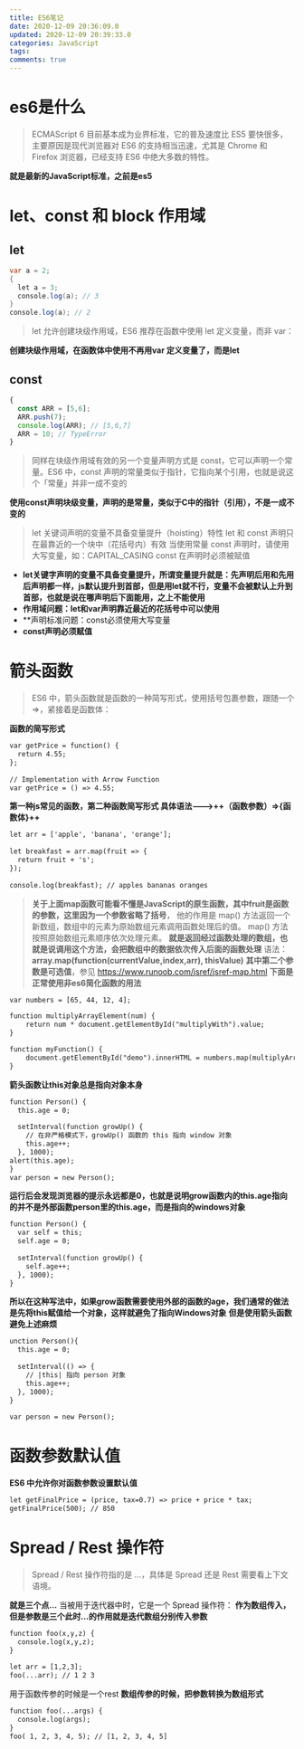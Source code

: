 ```yaml
---
title: ES6笔记
date: 2020-12-09 20:36:09.0
updated: 2020-12-09 20:39:33.0
categories: JavaScript
tags: 
comments: true 
---
```


# es6是什么
> ECMAScript 6 目前基本成为业界标准，它的普及速度比 ES5 要快很多，主要原因是现代浏览器对 ES6 的支持相当迅速，尤其是 Chrome 和 Firefox 浏览器，已经支持 ES6 中绝大多数的特性。

**就是最新的JavaScript标准，之前是es5**
# let、const 和 block 作用域
## let
```java
var a = 2;
{
  let a = 3;
  console.log(a); // 3
}
console.log(a); // 2

```
> let 允许创建块级作用域，ES6 推荐在函数中使用 let 定义变量，而非 var：

**创建块级作用域，在函数体中使用不再用var 定义变量了，而是let**
## const
```JavaScript
{
  const ARR = [5,6];
  ARR.push(7);
  console.log(ARR); // [5,6,7]
  ARR = 10; // TypeError
}

```
> 同样在块级作用域有效的另一个变量声明方式是 const，它可以声明一个常量。ES6 中，const 声明的常量类似于指针，它指向某个引用，也就是说这个「常量」并非一成不变的

**使用const声明块级变量，声明的是常量，类似于C中的指针（引用），不是一成不变的**
> let 关键词声明的变量不具备变量提升（hoisting）特性
let 和 const 声明只在最靠近的一个块中（花括号内）有效
当使用常量 const 声明时，请使用大写变量，如：CAPITAL_CASING
const 在声明时必须被赋值
- **let关键字声明的变量不具备变量提升，所谓变量提升就是：先声明后用和先用后声明都一样，js默认提升到首部，但是用let就不行，变量不会被默认上升到首部，也就是说在哪声明后下面能用，之上不能使用**
- **作用域问题：let和var声明靠近最近的花括号中可以使用**
- **声明标准问题：const必须使用大写变量
- **const声明必须赋值**
# 箭头函数
> ES6 中，箭头函数就是函数的一种简写形式，使用括号包裹参数，跟随一个 =>，紧接着是函数体：

**函数的简写形式**
```xml
var getPrice = function() {
  return 4.55;
};
 
// Implementation with Arrow Function
var getPrice = () => 4.55;

```
**第一种js常见的函数，第二种函数简写形式
具体语法--->++（函数参数）=>{函数体}++**
```xml
let arr = ['apple', 'banana', 'orange'];
 
let breakfast = arr.map(fruit => {
  return fruit + 's';
});
 
console.log(breakfast); // apples bananas oranges
```

>  **关于上面map函数可能看不懂是JavaScript的原生函数，其中fruit是函数的参数，这里因为一个参数省略了括号**，
他的作用是
map() 方法返回一个新数组，数组中的元素为原始数组元素调用函数处理后的值。
map() 方法按照原始数组元素顺序依次处理元素。
**就是返回经过函数处理的数组，也就是说调用这个方法，会把数组中的数据依次传入后面的函数处理**
语法：**array.map(function(currentValue,index,arr), thisValue)**
**其中第二个参数是可选值**，参见 https://www.runoob.com/jsref/jsref-map.html
**下面是正常使用非es6简化函数的用法**
```xml
var numbers = [65, 44, 12, 4];

function multiplyArrayElement(num) {
    return num * document.getElementById("multiplyWith").value;
}

function myFunction() {
    document.getElementById("demo").innerHTML = numbers.map(multiplyArrayElement);
}
```
**箭头函数让this对象总是指向对象本身**
```xml
function Person() {
  this.age = 0;
 
  setInterval(function growUp() {
    // 在非严格模式下，growUp() 函数的 this 指向 window 对象
    this.age++;
  }, 1000);
alert(this.age);
}
var person = new Person();
```
**运行后会发现浏览器的提示永远都是0，也就是说明grow函数内的this.age指向的并不是外部函数person里的this.age，而是指向的windows对象**
```xml
function Person() {
  var self = this;
  self.age = 0;
 
  setInterval(function growUp() {
    self.age++;
  }, 1000);
}

```
**所以在这种写法中，如果grow函数需要使用外部的函数的age，我们通常的做法是先将this赋值给一个对象，这样就避免了指向Windows对象**
**但是使用箭头函数避免上述麻烦**
```xml
unction Person(){
  this.age = 0;
 
  setInterval(() => {
    // |this| 指向 person 对象
    this.age++;
  }, 1000);
}
 
var person = new Person();

```
# 函数参数默认值
**ES6 中允许你对函数参数设置默认值**
```xml
let getFinalPrice = (price, tax=0.7) => price + price * tax;
getFinalPrice(500); // 850

```
# Spread / Rest 操作符
> Spread / Rest 操作符指的是 ...，具体是 Spread 还是 Rest 需要看上下文语境。

**就是三个点...**
当被用于迭代器中时，它是一个 Spread 操作符：
**作为数组传入，但是参数是三个此时...的作用就是迭代数组分别传入参数**
```xml
function foo(x,y,z) {
  console.log(x,y,z);
}
 
let arr = [1,2,3];
foo(...arr); // 1 2 3

```
用于函数传参的时候是一个rest
**数组传参的时候，把参数转换为数组形式**
```xml
function foo(...args) {
  console.log(args);
}
foo( 1, 2, 3, 4, 5); // [1, 2, 3, 4, 5]

```



